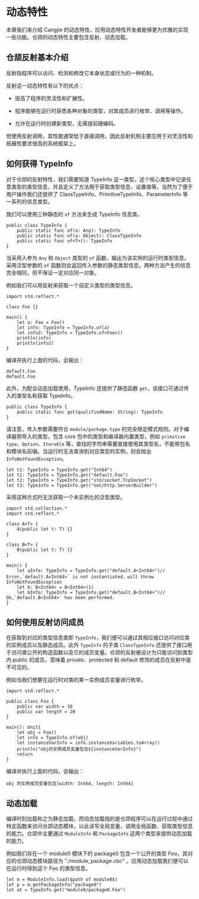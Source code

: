 # 动态特性

本章我们来介绍 Cangjie 的动态特性，应用动态特性开发者能够更为优雅的实现一些功能。仓颉的动态特性主要包含反射、动态加载。

## 仓颉反射基本介绍

反射指程序可以访问、检测和修改它本身状态或行为的一种机制。

反射这一动态特性有以下的优点：

- 提高了程序的灵活性和扩展性。

- 程序能够在运行时获悉各种对象的类型，对其成员进行枚举、调用等操作。

- 允许在运行时创建新类型，无需提前硬编码。

但使用反射调用，其性能通常低于直接调用，因此反射机制主要应用于对灵活性和拓展性要求很高的系统框架上。

## 如何获得 TypeInfo

对于仓颉的反射特性，我们需要知道 TypeInfo 这一类型，这个核心类型中记录任意类型的类型信息，并且定义了方法用于获取类型信息、设置值等。当然为了便于用户操作我们还提供了 ClassTypeInfo、PrimitiveTypeInfo、ParameterInfo 等一系列的信息类型。

我们可以使用三种静态的 `of` 方法来生成 TypeInfo 信息类。

```cangjie
public class TypeInfo {
    public static func of(a: Any): TypeInfo
    public static func of(a: Object): ClassTypeInfo
    public static func of<T>(): TypeInfo
}
```

当采用入参为 `Any` 和 `Object` 类型的 `of` 函数，输出为该实例的运行时类型信息，采用泛型参数的 `of` 函数则会返回传入参数的静态类型信息。两种方法产生的信息完全相同，但不保证一定对应同一对象。

例如我们可以用反射来获取一个自定义类型的类型信息。

```cangjie
import std.reflect.*

class Foo {}

main() {
    let a: Foo = Foo()
    let info: TypeInfo = TypeInfo.of(a)
    let info2: TypeInfo = TypeInfo.of<Foo>()
    println(info)
    println(info2)
}
```

编译并执行上面的代码，会输出：

```text
default.Foo
default.Foo
```

此外，为配合动态加载使用，TypeInfo 还提供了静态函数 `get`，该接口可通过传入的类型名称获取 TypeInfo。

```cangjie
public class TypeInfo {
    public static func get(qualifiedName: String): TypeInfo
}
```

请注意，传入参数需要符合 `module/package.type` 的完全限定模式规则。对于编译器预导入的类型，包含 core 包中的类型和编译器内置类型，例如 `primitive type`、`Option`、`Iterable` 等，查找的字符串需要直接使用其类型名，不能带包名和模块名前缀。当运行时无法查询到对应类型的实例，则会抛出 `InfoNotFoundException`。

```cangjie
let t1: TypeInfo = TypeInfo.get("Int64")
let t1: TypeInfo = TypeInfo.get("default.Foo")
let t2: TypeInfo = TypeInfo.get("std/socket.TcpSocket")
let t3: TypeInfo = TypeInfo.get("net/http.ServerBuilder")
```

采用这种方式时无法获取一个未实例化的泛型类型。

```cangjie
import std.collection.*
import std.reflect.*

class A<T> {
    A(public let t: T) {}
}

class B<T> {
    B(public let t: T) {}
}

main() {
    let aInfo: TypeInfo = TypeInfo.get("default.A<Int64>")// Error,`default.A<Int64>` is not instantiated，will throw InfoNotFoundException
    let b: B<Int64> = B<Int64>(1)
    let bInfo: TypeInfo = TypeInfo.get("default.B<Int64>")// Ok,`default.B<Int64>` has been performed.
}
```

## 如何使用反射访问成员

在获取到对应的类型信息类即 `TypeInfo`，我们便可以通过其相应接口访问对应类的实例成员以及静态成员。此外 `TypeInfo` 的子类 `ClassTypeInfo` 还提供了接口用于访问类公开的构造函数以及它的成员变量。仓颉的反射被设计为只能访问到类型内 public 的成员，意味着 private、protected 和 default 修饰的成员在反射中是不可见的。

例如当我们想要在运行时对类的某一实例成员变量进行枚举。

```cangjie
import std.reflect.*

public class Foo {
    public var width = 10
    public var length = 20
}

main(): Unit{
    let obj = Foo()
    let info = TypeInfo.of(obj)
    let instanceVarInfo = info.instanceVariables.toArray()
    println("obj的实例成员变量包含${instanceVarInfo}")
    return
}
```

编译并执行上面的代码，会输出：

```text
obj 的实例成员变量包含[width: Int64, length: Int64]
```

## 动态加载

编译时刻加载称之为静态加载，而动态加载指的是仓颉程序可以在运行过程中通过特定函数来访问仓颉动态模块，以此读写全局变量、调用全局函数、获取类型信息的能力。仓颉中主要通过 `ModuleInfo` 和 `PackageInfo` 这两个类型来提供动态加载的能力。

例如我们存在一个 module0 模块下的 package0 包含一个公开的类型 Foo，其对应的仓颉动态模块路径为 "./module_package.cbc" 。应用动态加载我们便可以在运行时得到这个 Foo 的类型信息。

```cangjie
let m = ModuleInfo.load($path of module0$)
let p = m.getPackageInfo("package0")
let at = TypeInfo.get("module0/package0.Foo")
```
